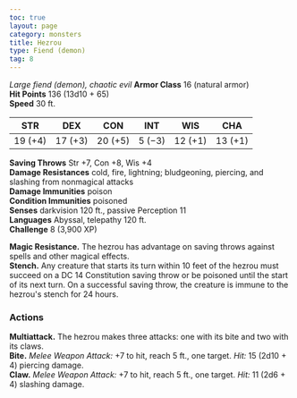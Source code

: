 ```yaml
---
toc: true
layout: page
category: monsters
title: Hezrou
type: Fiend (demon)
tag: 8
---
```

_Large fiend (demon), chaotic evil_
**Armor Class** 16 (natural armor)    
**Hit Points** 136 (13d10 + 65)    
**Speed** 30 ft. 

| STR      | DEX     | CON      | INT     | WIS     | CHA     |
|----------|---------|----------|---------|---------|---------|
| 19 (+4) | 17 (+3) | 20 (+5) | 5 (−3) | 12 (+1) | 13 (+1)  |

**Saving Throws** Str +7, Con +8, Wis +4    
**Damage Resistances** cold, fire, lightning; bludgeoning, piercing, and slashing from nonmagical attacks    
**Damage Immunities** poison    
**Condition Immunities** poisoned    
**Senses** darkvision 120 ft., passive Perception 11    
**Languages** Abyssal, telepathy 120 ft.    
**Challenge** 8 (3,900 XP)  

**Magic Resistance.** The hezrou has advantage on saving throws against spells and other magical effects.    
**Stench.** Any creature that starts its turn within 10 feet of the hezrou must succeed on a DC 14 Constitution saving throw or be poisoned until the start of its next turn. On a successful saving throw, the creature is immune to the hezrou's stench for 24 hours. 

### Actions 
**Multiattack.** The hezrou makes three attacks: one with its bite and two with its claws.    
**Bite.** _Melee Weapon Attack:_ +7 to hit, reach 5 ft., one target. _Hit:_ 15 (2d10 + 4) piercing damage.    
**Claw.** _Melee Weapon Attack:_ +7 to hit, reach 5 ft., one target. _Hit:_ 11 (2d6 + 4) slashing damage.